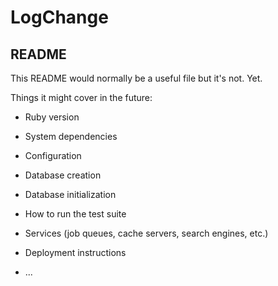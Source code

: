 # LogChange
## README

This README would normally be a useful file but it's not. Yet.

Things it might cover in the future:

* Ruby version

* System dependencies

* Configuration

* Database creation

* Database initialization

* How to run the test suite

* Services (job queues, cache servers, search engines, etc.)

* Deployment instructions

* ...
